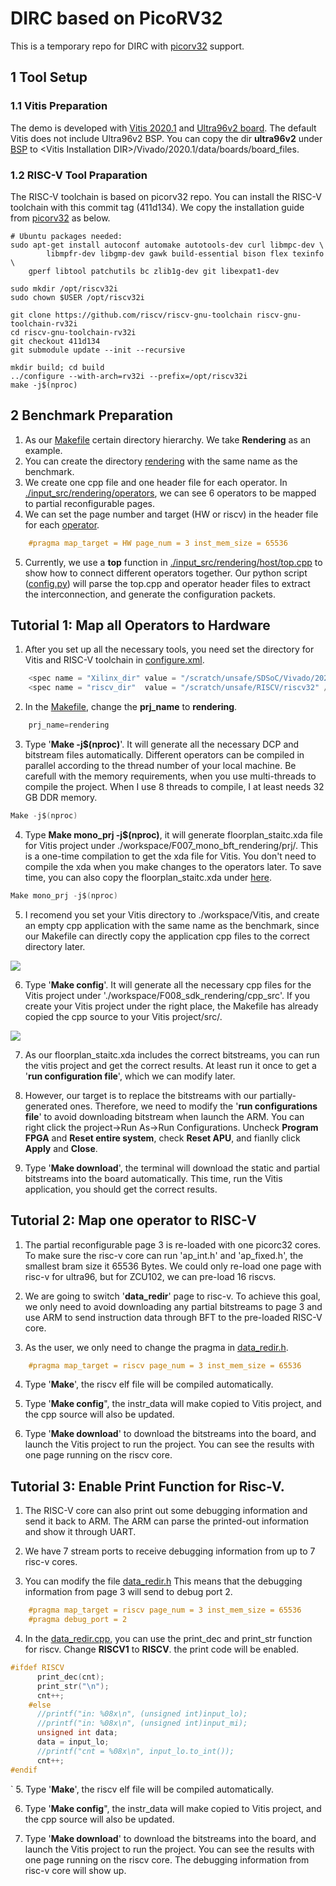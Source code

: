 # DIRC based on PicoRV32
This is a temporary repo for DIRC with [picorv32](https://github.com/cliffordwolf/picorv32) support.


## 1 Tool Setup

### 1.1 Vitis Preparation
The demo is developed with [Vitis 2020.1](https://www.xilinx.com/support/download/index.html/content/xilinx/en/downloadNav/vivado-design-tools/2020-1.html) 
and [Ultra96v2 board](https://www.96boards.org/product/ultra96/).
The default Vitis does not include Ultra96v2 BSP. You can copy the dir **ultra96v2**
under [BSP](./BSP) to \<Vitis Installation DIR\>/Vivado/2020.1/data/boards/board_files.

### 1.2 RISC-V Tool Praparation

The RISC-V toolchain is based on picorv32 repo. You can install the RISC-V toolchain with 
this commit tag (411d134).
We copy the installation guide from [picorv32](https://github.com/cliffordwolf/picorv32) 
as below.

    # Ubuntu packages needed:
    sudo apt-get install autoconf automake autotools-dev curl libmpc-dev \
            libmpfr-dev libgmp-dev gawk build-essential bison flex texinfo \
	    gperf libtool patchutils bc zlib1g-dev git libexpat1-dev

    sudo mkdir /opt/riscv32i
    sudo chown $USER /opt/riscv32i

    git clone https://github.com/riscv/riscv-gnu-toolchain riscv-gnu-toolchain-rv32i
    cd riscv-gnu-toolchain-rv32i
    git checkout 411d134
    git submodule update --init --recursive

    mkdir build; cd build
    ../configure --with-arch=rv32i --prefix=/opt/riscv32i
    make -j$(nproc)


## 2 Benchmark Preparation
1. As our [Makefile](./Makefile) certain directory hierarchy. We take 
**Rendering** as an example.
2. You can create the directory [rendering](./input_src) with the same 
name as the benchmark.
3. We create one cpp file and one header file for each operator. In 
[./input_src/rendering/operators](./input_src/rendering/operators), we
can see 6 operators to be mapped to partial reconfigurable pages.
4. We can set the page number and target (HW or riscv) in the header file
for each [operator](input_src/rendering/operators/data_redir_m.h).

```c
    #pragma map_target = HW page_num = 3 inst_mem_size = 65536
```

5. Currently, we use a **top** function in [./input_src/rendering/host/top.cpp](./input_src/rendering/host/top.cpp)
to show how to connect different operators together. Our python script 
([config.py](./pr_flow/config.py)) will
parse the top.cpp and operator header files to extract the interconnection,
and generate the configuration packets.
 


## Tutorial 1: Map all Operators to Hardware
1. After you set up all the necessary tools, you need set the directory 
for Vitis and RISC-V toolchain in [configure.xml](./common/configure/configure.xml).
```c
    <spec name = "Xilinx_dir" value = "/scratch/unsafe/SDSoC/Vivado/2020.1/settings64.sh" />
    <spec name = "riscv_dir"  value = "/scratch/unsafe/RISCV/riscv32" />
```

2. In the [Makefile](./Makefile), change the **prj_name** to **rendering**.
```c
    prj_name=rendering
```

3. Type '**Make -j$(nproc)**'. It will generate all the necessary DCP and 
bitstream files automatically. Different operators can be compiled in 
parallel according to the thread number of your local machine. Be carefull
with the memory requirements, when you use multi-threads to compile the 
project. When I use 8 threads to compile, I at least needs 32 GB DDR 
memory.
```c
Make -j$(nproc)
```

4. Type **Make mono_prj -j$(nproc)**, it will generate floorplan_staitc.xda
file for Vitis project under ./workspace/F007_mono_bft_rendering/prj/.
This is a one-time compilation to get the xda file for Vitis. You don't 
need to compile the xda when you make changes to the operators later.
To save time, you can also copy the floorplan_staitc.xda under [here](./BSP).
```c
Make mono_prj -j$(nproc)
```

5. I recomend you set your Vitis directory to ./workspace/Vitis, and create
an empty cpp application with the same name as the benchmark, since our Makefile
can directly copy the application cpp files to the correct directory later.

![](images/empty_cpp.png)

6. Type '**Make config**'. It will generate all the necessary cpp files
for the Vitis project under './workspace/F008_sdk_rendering/cpp_src'.
If you create your Vitis project under the right place, the Makefile
has already copied the cpp source to your Vitis project/src/.

![](images/vitis_src.png)

7. As our floorplan_staitc.xda includes the correct bitstreams, you can
run the vitis project and get the correct results. At least run it once 
to get a '**run configuration file**', which we can modify later.


8. However, our target is to replace the bitstreams with our partially-generated ones. Therefore, 
we need to modify the '**run configurations file**' to avoid downloading bitstream
when launch the ARM. You can right click the project->Run As->Run Configurations.
Uncheck **Program FPGA** and **Reset entire system**, check **Reset APU**, 
and fianlly click **Apply** and **Close**. 

9. Type '**Make download**', the terminal will download the static and 
partial bitstreams into the board automatically. This time, run the 
Vitis application, you should get the correct results.



## Tutorial 2: Map one operator to RISC-V
1. The partial reconfigurable page 3 is re-loaded with one picorc32 cores.
To make sure the risc-v core can run 'ap_int.h' and 'ap_fixed.h', the 
smallest bram size it 65536 Bytes. We could only re-load one page with
risc-v for ultra96, but for ZCU102, we can pre-load 16 riscvs.

2. We are going to switch '**data_redir**' page to risc-v. To achieve
this goal, we only need to avoid downloading any partial bitstreams to
page 3 and use ARM to send instruction data through BFT to the pre-loaded
RISC-V core. 

3. As the user, we only need to change the pragma in [data_redir.h](./input_src/rendering/operators/data_redir_m.h).
```c
    #pragma map_target = riscv page_num = 3 inst_mem_size = 65536
```
4. Type '**Make**', the riscv elf file will be compiled automatically.

5. Type '**Make config**", the instr_data will make copied to Vitis project,
and the cpp source will also be updated.

6. Type '**Make download**' to download the bitstreams into the board,
and launch the Vitis project to run the project. You can see the results
with one page running on the riscv core.

## Tutorial 3: Enable Print Function for Risc-V.

1. The RISC-V core can also print out some debugging information and send
it back to ARM. The ARM can parse the printed-out information and show 
it through UART.

2. We have 7 stream ports to receive debugging information from up to 7
risc-v cores.

3. You can modify the file [data_redir.h](./input_src/rendering/operators/data_redir_m.h) 
This means that the debugging information from page 3 will send to 
debug port 2.
```c
    #pragma map_target = riscv page_num = 3 inst_mem_size = 65536
    #pragma debug_port = 2
```

4. In the [data_redir.cpp](./input_src/rendering/operators/data_redir_m.cpp),
you can use the print_dec and print_str function for riscv.
Change **RISCV1** to **RISCV**. the print code will be enabled.

```c
#ifdef RISCV
      print_dec(cnt);
      print_str("\n");
      cnt++;
    #else
      //printf("in: %08x\n", (unsigned int)input_lo);
      //printf("in: %08x\n", (unsigned int)input_mi);
      unsigned int data;
      data = input_lo;
      //printf("cnt = %08x\n", input_lo.to_int());
      cnt++;
#endif
```
`
5. Type '**Make**', the riscv elf file will be compiled automatically.

6. Type '**Make config**", the instr_data will make copied to Vitis project,
and the cpp source will also be updated.

7. Type '**Make download**' to download the bitstreams into the board,
and launch the Vitis project to run the project. You can see the results
with one page running on the riscv core. The debugging information from 
risc-v core will show up.

































 


 

















